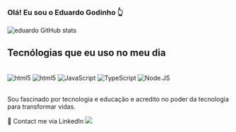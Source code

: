 ### Olá! Eu sou o Eduardo Godinho 👆
![eduardo GitHub stats](https://github-readme-stats.vercel.app/api?username=goodinho&show_icons=true&theme=dark)

## Tecnólogias que eu uso no meu dia

<div style="display: inline_block"><br/>
    <img align="center" alt="html5" src="https://img.shields.io/badge/HTML5-E34F26?style=for-the-badge&logo=html5&logoColor=white">
    <img align="center" alt="html5" src="https://img.shields.io/badge/CSS3-1572B6?style=for-the-badge&logo=css3&logoColor=white">
    <img align="center" alt="JavaScript" src="https://img.shields.io/badge/JavaScript-323330?style=for-the-badge&logo=javascript&logoColor=F7DF1E">
    <img align="center" alt="TypeScript" src="https://img.shields.io/badge/TypeScript-007ACC?style=for-the-badge&logo=typescript&logoColor=white">
    <img align="center" alt="Node.JS" src="https://img.shields.io/badge/Node.js-43853D?style=for-the-badge&logo=node.js&logoColor=white">
</div><br>

Sou fascinado por tecnologia e educação e acredito no poder da tecnologia para transformar vidas.

<p>🔗 Contact me via LinkedIn <a  target="_blank href="https://www.linkedin.com/in/eduardogodinhoo/"><img src="https://img.shields.io/badge/LinkedIn-0077B5?style=for-the-badge&logo=linkedin&logoColor=white"></a></p>



